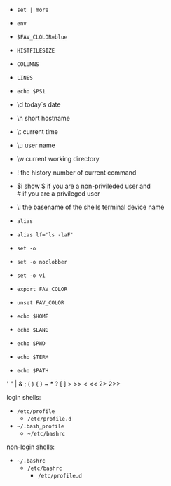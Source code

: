 - `set | more`  
- `env`  
- `$FAV_CLOLOR=blue`  

- `HISTFILESIZE	`  
- `COLUMNS  `  
- `LINES  `  

- `echo $PS1`  
- \d		today`s date  
- \h		short hostname  
- \t		current time  
- \u 		user name  
- \w		current working directory  
- \!		the history number of current command  
- \$i		show $ if you are a non-privileded user and   
 			# if you are a privileged user  
- \l		the basename of the shells terminal device name  

- `alias`  
- `alias lf='ls -laF'`  

- `set -o`  
- `set -o noclobber`  
- `set -o vi`  

- `export FAV_COLOR`  
- `unset FAV_COLOR`  

- `echo $HOME`  
- `echo $LANG`  
- `echo $PWD`  
- `echo $TERM`  
- `echo $PATH`  

' " | & ; ( ) { } ~ * ? [ ] > >> < << 2> 2>>  

login shells:  
- `/etc/profile`  
	- `/etc/profile.d `  
- `~/.bash_profile`  
	- `~/etc/bashrc`  

non-login shells:  
- `~/.bashrc`  
	- `/etc/bashrc`  
		- `/etc/profile.d`  
